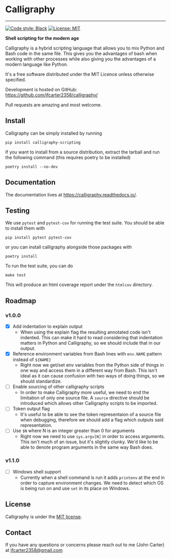 # Calligraphy
---
[![Code style: Black](https://img.shields.io/badge/code%20style-black-000000.svg)](https://github.com/ambv/black)
[![License: MIT](https://img.shields.io/badge/License-MIT-yellow.svg)](https://opensource.org/licenses/MIT)

**Shell scripting for the modern age**

Calligraphy is a hybrid scripting language that allows you to mix Python and Bash code
in the same file. This gives you the advantages of bash when working with other
processes while also giving you the advantages of a modern language like Python.

It's a free software distributed under the MIT Licence unless
otherwise specified.

Development is hosted on GitHub: https://github.com/jfcarter2358/calligraphy/

Pull requests are amazing and most welcome.

## Install

Calligraphy can be simply installed by running

```
pip install calligraphy-scripting
```

If you want to install from a source distribution, extract the tarball and run
the following command (this requires poetry to be installed)

```
poetry install --no-dev
```

## Documentation

The documentation lives at https://calligraphy.readthedocs.io/.

## Testing

We use `pytest` and `pytest-cov` for running the test suite. You should be able to install them with

```
pip install pytest pytest-cov
```

or you can install calligraphy alongside those packages with

```
poetry install
```

To run the test suite, you can do

```
make test
```

This will produce an html coverage report under the `htmlcov` directory.

## Roadmap

### v1.0.0

- [x] Add indentation to explain output
    - When using the explain flag the resulting annotated code isn't indented. This can make it hard to read considering that indentation matters in Python and Calligraphy, so we should include that in our output.
- [x] Reference environment variables from Bash lines with `env.NAME` pattern instead of `${NAME}`
    - Right now we get/set env variables from the Python side of things in one way and access them in a different way from Bash. This isn't ideal as it can cause confusion with two ways of doing things, so we should standardize.
- [ ] Enable sourcing of other calligraphy scripts
    - In order to make Calligraphy more useful, we need to end the limitation of only one source file. A `source` directive should be introduced which allows other Calligraphy scripts to be imported.
- [ ] Token output flag
    - It's useful to be able to see the token representaion of a source file when debugging, therefore we should add a flag which outputs said representation.
- [ ] Use `$N` where N is an integer greater than 0 for arguments
    - Right now we need to use `sys.argv[N]` in order to access arguments. This isn't much of an issue, but it's slightly clunky. We'd like to be able to denote program arguments in the same way Bash does.

### v1.1.0

- [ ] Windows shell support
    - Currently when a shell command is run it adds `printenv` at the end in order to capture environment changes. We need to detect which OS is being run on and use `set` in its place on Windows.

## License

Calligraphy is under the [MIT license](https://opensource.org/licenses/MIT).

## Contact

If you have any questions or concerns please reach out to me (John Carter) at [jfcarter2358@gmail.com](mailto:jfcarter2358@gmail.com)
